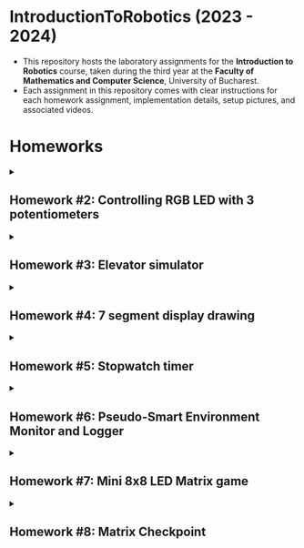 # IntroductionToRobotics (2023 - 2024)

* This repository hosts the laboratory assignments for the __Introduction to Robotics__ course, taken during the third year at the __Faculty of Mathematics and Computer Science__, University of Bucharest.
* Each assignment in this repository comes with clear instructions for each homework assignment, implementation details, setup pictures, and associated videos.

# Homeworks
<details>
  
<summary><h2>Homework #2: Controlling RGB LED with 3 potentiometers</h2> </summary>

* __Technical Details__: Use a separate potentiometer for controlling each color of the RGB LED: Red, Green, and Blue.  This control must leverage digital electronics.
    * Components:
      * RGB LED (At least 1)
      * Potentiometers (At least 3)
      * Resistors and wires as needed

* __Code__: [_See my code here_](https://github.com/andreeadv/IntroductionToRobotics/blob/main/hmk2_controlling_RGB_with_potentiometers/hmk2_controlling_RGB_with_potentiometers.ino)

* __Associated video of how it works__: [_YouTube video here_](https://youtube.com/shorts/eV0GxsFZj0g?feature=share)

* __Electronic scheme__:

![controlling_RGB_with_potentiometers_hmk#1](https://github.com/andreeadv/IntroductionToRobotics/assets/91892810/79a0a355-0c8b-4573-a4f4-9993281ebd44)

</details>

<details>
  
<summary> <h2>Homework #3: Elevator simulator</h2></summary>

__This assignment involves simulating a 3-floor elevator control system using LEDs, buttons, and a buzzer with Arduino.__

* __Technical Details__: Each of the 3 LEDs should represent one of the 3 floors. The LED corresponding to the current floor should light up. Additionally,
another LED should represent the elevator’s operational state. It should blink when the elevator is moving and remain static when stationary. Implement 3 buttons that represent the call buttons from the 3 floors. When pressed, the elevator should simulate movement towards the floor after a short interval (2-3 seconds).
The buzzer should sound briefly during the following scenarios:
– Elevator arriving at the desired floor (something resembling a ”cling”).  
– Elevator doors closing and movement.
If the elevator is already at the desired floor, pressing the button for that floor should have no effect. Otherwise, after a button press, the elevator should ”wait for the doors to close” and then ”move” to the corresponding floor. If the elevator is in movement, it should either do nothing or it should stack its decision (get to the first
programmed floor, open the doors, wait, close them and then go to the next desired floor).
  * Components:
      * LEDs (At least 4: 3 for the floors and 1 for the elevator’s operational state)
      * Buttons (At least 3 for floor calls)
      * Buzzer (1)
      * Resistors and wires as needed

* __Code__: [_See my code here_](https://github.com/andreeadv/IntroductionToRobotics/blob/main/hmk3_elevator_simulator/hmk3_elevator_simulator.ino)

* __Associated video of how it works__: [_YouTube video here_](https://youtube.com/shorts/-f7SUdCCzrI?si=qBz2WyXPWmIR6kdS)

* __Electronic scheme__:![elevator simulator hmk#2](https://github.com/andreeadv/IntroductionToRobotics/assets/91892810/c5d236fe-11b8-473c-892d-f825cc0abc40)

</details>

<details> 
   <summary><h2>Homework #4: 7 segment display drawing</h2></summary>
  
* __General description__: The joystick should be used to control the position of the segment and ”draw” on the display.  The movement between segments should be natural, meaning they should jump from the current positiononly to neighbors, but without passing through ”walls”.
  * Components:
      * 1  7-segment  display
      * 1  joystick
      * resistors  and  wires  (per logic)

* __Technical Details__: The  initial  position  should  be  on  the  DP.  The  current position always blinks (irrespective of the fact that the segment is on or off).  Use the joystick to move from one position to neighbors. Short pressing the button toggles the segment state  from  ON  to  OFF  or  from  OFF  to  ON.  Long  pressing  the  button resets the entire display by turning all the segments OFF and moving the current position to the decimal point.
    
* __Code__: [_See my code here_](https://github.com/andreeadv/IntroductionToRobotics/blob/main/hmk4_7_segment_display_drawing/hmk4_7_segment_display_drawing.ino)
* __video of how it works__: [_YouTube video here_](https://youtube.com/shorts/J3yzabjXu8U)
* __Electronic scheme__:![hmk4_7_segment_display_drawing](https://github.com/andreeadv/IntroductionToRobotics/assets/91892810/7532369a-50f6-40d1-9de8-a260ad0b418d)



</details>


<details> 
   <summary><h2>Homework #5: Stopwatch timer </h2></summary>
  
* __General description__: The display will indicate "000.0". Initiating the timer is accomplished by pressing the Start button.
While the timer is active, pressing the lap button will store the current timer value in memory (non-persistent). Up to 4 laps can be saved, with the fifth press overriding the first. Resetting the timer has no effect, and pausing the timer stops its progression.
In Pause Mode, the lap flag button becomes inactive. Pressing the reset button in this mode resets the timer to "000.0".
After a reset, the flag buttons can be used to cycle through the saved lap times. Each press of the flag button navigates to the next saved lap. Continuous pressing cycles through the laps continuously. Resetting in this state clears all flags and resets the timer to "000.0".
  * Components:
      * 1 7-segment display
      * 3 buttons
      * resistors and wires (perlogic)
    
* __Code__: [_See my code here_](https://github.com/andreeadv/IntroductionToRobotics/blob/main/hmk5_stopwatch_timer/hmk5_stopwatch_timer.ino)
* __video of how it works__: [_YouTube video here_](https://youtube.com/shorts/WxoeM28Ryb4?feature=share)
* __Electronic scheme__: ![hmk#5_stopwatch_timer](https://github.com/andreeadv/IntroductionToRobotics/assets/91892810/f8ccf736-a16c-4dbf-b1cb-553fd2a6e56a)


</details>


<details> 
   <summary><h2>Homework #6: Pseudo-Smart Environment Monitor and Logger </h2></summary>
  
* __General description__: This Arduino-based project monitors environmental conditions using an Ultrasonic Sensor and an LDR (Light-Dependent Resistor). The system includes an RGB LED for visual alerts and offers various settings accessible through a user-friendly menu structure.
  
  * Components:
      * Arduino Uno Board
      * Ultrasonic Sensor(HC-SR04)
      * Light-Depended Resistor
      * RGB LED
      * Resistors as needed
   
* __Menu structure__:
 
->Sensor Settings<br>
1.1 Sensors Sampling Interval: Set sampling rate (1-10 seconds).<br>
1.2 Ultrasonic Alert Threshold: Define the threshold for ultrasonic sensor alerts.<br>
1.3 LDR Alert Threshold: Set the threshold for LDR sensor alerts.<br>
1.4 Back: Return to the main menu.<br>
->Reset Logger Data<br>
 2.1 Yes<br>
 2.2 No<br>
->System Status<br>
3.1 Current Sensor Readings: Continuously display sensor readings at the set sampling rate.<br>
 3.2 Current Sensor Settings: Display sampling rate and threshold values for all sensors.<br>
 3.3 Display Logged Data: Show the last 10 sensor readings.<br>
 3.4 Back: Return to the main menu.<br>
->RGB LED Control<br>
4.1 Manual Color Control: Set RGB colors manually.<br>
4.2 LED: Toggle Automatic ON/OFF.<br>
4.3 Back: Return to the main menu.<br>
    
* __Code__: [_See my code here_](https://github.com/andreeadv/IntroductionToRobotics/blob/main/hmk6_Pseudo_Smart_Environment_Monitor_and_Logger/hmk6_Pseudo_Smart_Environment_Monitor_and_Logger.ino)
* __video of how it works__: [_YouTube video here_](https://youtu.be/QiVJDpO03bA)
* __Electronic scheme__: ![menu_sensors](https://github.com/andreeadv/IntroductionToRobotics/assets/91892810/70825269-9a07-419d-b5a8-f6c65058105f)


</details>


<details> 
   <summary><h2>Homework #7: Mini 8x8 LED Matrix game </h2></summary>
  
* __General description__: The Matrix Game developed in the context of this assignment is inspired by the classic Bomberman style. This simple yet engaging game is designed for an 8x8 LED matrix. The game features three main elements:
   * __Player__: represented by a blinking LED that moves across the matrix and blinks slowly, its movement is controled with a joystick.
   * __Bombs__: represented by rapidly blinking LEDs, can be placed by the player to distroy walls
   * __Walls__: static elements that do not blink and are generated randomly at the start of the game

* __Game Objective__: Navigate the player through the matrix, strategically placing bombs to destroy walls.   

* Components: Arduino Uno Board, Joystick, 8x8 LED Matrix, MAX7219, Resistors and capacitors as needed, Breadboard and connecting wires
    
* __Code__: [_See my code here_](https://github.com/andreeadv/IntroductionToRobotics/blob/main/hmk7_mini_8x8_LED_matrix_game/hmk7_mini_8x8_LED_matrix_game.ino)
* __video of how it works__: [_YouTube video here_](https://youtu.be/i8Of2FZtmrk)
* __Electronic scheme__: ![hmk7_mini_8x8_LED_matrix_game](https://github.com/andreeadv/IntroductionToRobotics/assets/91892810/e3eec8e4-a3a9-4b9f-80af-2929bb79566c)







</details>


<details> 
   <summary><h2>Homework #8: Matrix Checkpoint </h2></summary>
  
* __General description__: 


* __Game Objective__: Navigate the player through the matrix, strategically placing bombs to destroy walls.   

* Components: Arduino Uno Board, Joystick, 8x8 LED Matrix, MAX7219, Resistors and capacitors as needed, Breadboard and connecting wires
    
* __Code__: [_See my code here_](https://github.com/andreeadv/IntroductionToRobotics/blob/main/hmk7_mini_8x8_LED_matrix_game/hmk7_mini_8x8_LED_matrix_game.ino)
* __video of how it works__: [_YouTube video here_](https://youtu.be/i8Of2FZtmrk)
* __Electronic scheme__: ![hmk8](https://github.com/andreeadv/IntroductionToRobotics/assets/91892810/6ee2e445-534f-43ad-a8ba-02f9ec9074c0)














</details>
